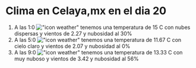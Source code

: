 # Clima en Celaya,mx en el dia 20

1. A las 1:0 !["icon weather"](http://openweathermap.org/img/w/03n.png) tenemos una temperatura de 15 C con nubes dispersas y  vientos de 2.27 y nubosidad al 30%
1. A las 5:0 !["icon weather"](http://openweathermap.org/img/w/01n.png) tenemos una temperatura de 11.67 C con cielo claro y  vientos de 2.07 y nubosidad al 0%
1. A las 9:0 !["icon weather"](http://openweathermap.org/img/w/04d.png) tenemos una temperatura de 13.33 C con muy nuboso y  vientos de 3.42 y nubosidad al 56%
